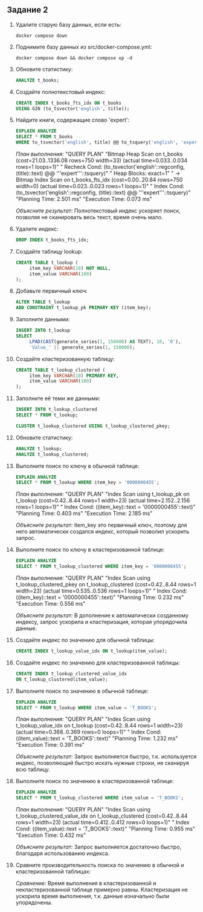 ## Задание 2

1. Удалите старую базу данных, если есть:
    ```shell
    docker compose down
    ```

2. Поднимите базу данных из src/docker-compose.yml:
    ```shell
    docker compose down && docker compose up -d
    ```

3. Обновите статистику:
    ```sql
    ANALYZE t_books;
    ```

4. Создайте полнотекстовый индекс:
    ```sql
    CREATE INDEX t_books_fts_idx ON t_books 
    USING GIN (to_tsvector('english', title));
    ```

5. Найдите книги, содержащие слово 'expert':
    ```sql
    EXPLAIN ANALYZE
    SELECT * FROM t_books 
    WHERE to_tsvector('english', title) @@ to_tsquery('english', 'expert');
    ```
    
    *План выполнения:*
    "QUERY PLAN"
"Bitmap Heap Scan on t_books  (cost=21.03..1336.08 rows=750 width=33) (actual time=0.033..0.034 rows=1 loops=1)"
"  Recheck Cond: (to_tsvector('english'::regconfig, (title)::text) @@ '''expert'''::tsquery)"
"  Heap Blocks: exact=1"
"  ->  Bitmap Index Scan on t_books_fts_idx  (cost=0.00..20.84 rows=750 width=0) (actual time=0.023..0.023 rows=1 loops=1)"
"        Index Cond: (to_tsvector('english'::regconfig, (title)::text) @@ '''expert'''::tsquery)"
"Planning Time: 2.501 ms"
"Execution Time: 0.073 ms"
    
    *Объясните результат:*
    Полнотекстовый индекс ускоряет поиск, позволяя не сканировать весь текст, время очень мало. 

7. Удалите индекс:
    ```sql
    DROP INDEX t_books_fts_idx;
    ```

8. Создайте таблицу lookup:
    ```sql
    CREATE TABLE t_lookup (
         item_key VARCHAR(10) NOT NULL,
         item_value VARCHAR(100)
    );
    ```

9. Добавьте первичный ключ:
    ```sql
    ALTER TABLE t_lookup 
    ADD CONSTRAINT t_lookup_pk PRIMARY KEY (item_key);
    ```

10. Заполните данными:
    ```sql
    INSERT INTO t_lookup 
    SELECT 
         LPAD(CAST(generate_series(1, 150000) AS TEXT), 10, '0'),
         'Value_' || generate_series(1, 150000);
    ```

11. Создайте кластеризованную таблицу:
     ```sql
     CREATE TABLE t_lookup_clustered (
          item_key VARCHAR(10) PRIMARY KEY,
          item_value VARCHAR(100)
     );
     ```

12. Заполните её теми же данными:
     ```sql
     INSERT INTO t_lookup_clustered 
     SELECT * FROM t_lookup;
     
     CLUSTER t_lookup_clustered USING t_lookup_clustered_pkey;
     ```

13. Обновите статистику:
     ```sql
     ANALYZE t_lookup;
     ANALYZE t_lookup_clustered;
     ```

14. Выполните поиск по ключу в обычной таблице:
     ```sql
     EXPLAIN ANALYZE
     SELECT * FROM t_lookup WHERE item_key = '0000000455';
     ```
     
     *План выполнения:*
     "QUERY PLAN"
"Index Scan using t_lookup_pk on t_lookup  (cost=0.42..8.44 rows=1 width=23) (actual time=2.152..2.156 rows=1 loops=1)"
"  Index Cond: ((item_key)::text = '0000000455'::text)"
"Planning Time: 0.403 ms"
"Execution Time: 2.185 ms"
     
     *Объясните результат:*
     item_key это первичный ключ, поэтому для него автоматически создался индекс, который позволил ускорить запрос.

15. Выполните поиск по ключу в кластеризованной таблице:
     ```sql
     EXPLAIN ANALYZE
     SELECT * FROM t_lookup_clustered WHERE item_key = '0000000455';
     ```
     
     *План выполнения:*
     "QUERY PLAN"
"Index Scan using t_lookup_clustered_pkey on t_lookup_clustered  (cost=0.42..8.44 rows=1 width=23) (actual time=0.535..0.536 rows=1 loops=1)"
"  Index Cond: ((item_key)::text = '0000000455'::text)"
"Planning Time: 0.232 ms"
"Execution Time: 0.556 ms"
     
     *Объясните результат:*
     В дополнение к автоматически созданному индексу, запрос ускорила и кластеризация, которая упорядочила данные.

16. Создайте индекс по значению для обычной таблицы:
     ```sql
     CREATE INDEX t_lookup_value_idx ON t_lookup(item_value);
     ```

17. Создайте индекс по значению для кластеризованной таблицы:
     ```sql
     CREATE INDEX t_lookup_clustered_value_idx 
     ON t_lookup_clustered(item_value);
     ```

17. Выполните поиск по значению в обычной таблице:
     ```sql
     EXPLAIN ANALYZE
     SELECT * FROM t_lookup WHERE item_value = 'T_BOOKS';
     ```
     
     *План выполнения:*
     "QUERY PLAN"
"Index Scan using t_lookup_value_idx on t_lookup  (cost=0.42..8.44 rows=1 width=23) (actual time=0.368..0.369 rows=0 loops=1)"
"  Index Cond: ((item_value)::text = 'T_BOOKS'::text)"
"Planning Time: 1.232 ms"
"Execution Time: 0.391 ms"
     
     *Объясните результат:*
     Запрос выполняется быстро, т.к. используется индекс, позволяющий быстро искать нужные строки, не сканируя всю таблицу.

18. Выполните поиск по значению в кластеризованной таблице:
     ```sql
     EXPLAIN ANALYZE
     SELECT * FROM t_lookup_clustered WHERE item_value = 'T_BOOKS';
     ```
     
     *План выполнения:*
     "QUERY PLAN"
"Index Scan using t_lookup_clustered_value_idx on t_lookup_clustered  (cost=0.42..8.44 rows=1 width=23) (actual time=0.412..0.412 rows=0 loops=1)"
"  Index Cond: ((item_value)::text = 'T_BOOKS'::text)"
"Planning Time: 0.955 ms"
"Execution Time: 0.432 ms"
     
     *Объясните результат:*
     Запрос выполняется достаточно быстро, благодаря использованию индекса.

19. Сравните производительность поиска по значению в обычной и кластеризованной таблицах:
     
     *Сравнение:*
     Время выполнения в кластеризованной и некластеризованной таблице примерно равны. Кластеризация не ускорила время выполнения, т.к. данные изначально были упорядочены.
